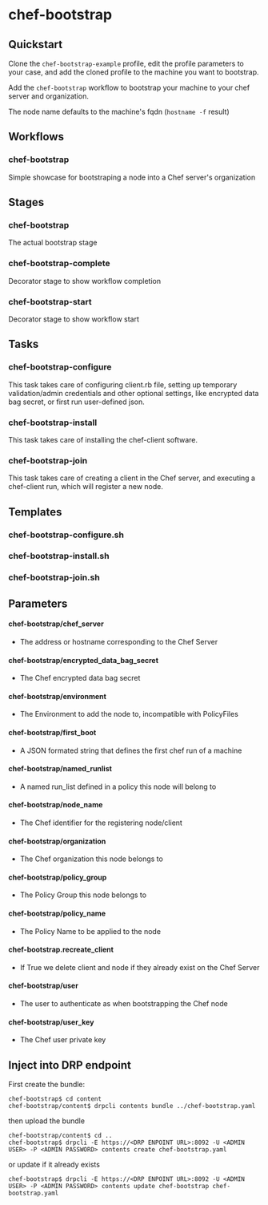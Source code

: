 # chef-bootstrap

## Quickstart

Clone the `chef-bootstrap-example` profile, edit the profile parameters to your case, and add the cloned profile to the 
machine you want to bootstrap.

Add the `chef-bootstrap` workflow to bootstrap your machine to your chef server and organization.

The node name defaults to the machine's fqdn (`hostname -f` result)

## Workflows

### chef-bootstrap

Simple showcase for bootstraping a node into a Chef server's organization

## Stages
### chef-bootstrap

  The actual bootstrap stage

### chef-bootstrap-complete

  Decorator stage to show workflow completion

### chef-bootstrap-start

  Decorator stage to show workflow start

## Tasks
### chef-bootstrap-configure

  This task takes care of configuring client.rb file, setting up temporary validation/admin credentials and other 
  optional settings, like encrypted data bag secret, or first run user-defined json.

### chef-bootstrap-install

  This task takes care of installing the chef-client software.

### chef-bootstrap-join

  This task takes care of creating a client in the Chef server, and executing a chef-client run, which will register a
  new node.

## Templates
### chef-bootstrap-configure.sh
### chef-bootstrap-install.sh
### chef-bootstrap-join.sh

## Parameters

<!-- below should be a description, but I don't like to mix html with markdown, yes ironic -->

#### chef-bootstrap/chef_server
 - The address or hostname corresponding to the Chef Server

#### chef-bootstrap/encrypted_data_bag_secret
 - The Chef encrypted data bag secret

#### chef-bootstrap/environment
 - The Environment to add the node to, incompatible with PolicyFiles

#### chef-bootstrap/first_boot
 - A JSON formated string that defines the first chef run of a machine

#### chef-bootstrap/named_runlist
 - A named run_list defined in a policy this node will belong to

#### chef-bootstrap/node_name
 - The Chef identifier for the registering node/client

#### chef-bootstrap/organization
 - The Chef organization this node belongs to

#### chef-bootstrap/policy_group
 - The Policy Group this node belongs to

#### chef-bootstrap/policy_name
 - The Policy Name to be applied to the node

#### chef-bootstrap.recreate_client
 - If True we delete client and node if they already exist on the Chef Server

#### chef-bootstrap/user
 - The user to authenticate as when bootstrapping the Chef node

#### chef-bootstrap/user_key
 - The Chef user private key

## Inject into DRP endpoint

First create the bundle:

```shell script
chef-bootstrap$ cd content
chef-bootstrap/content$ drpcli contents bundle ../chef-bootstrap.yaml
```

then upload the bundle 

```shell script
chef-bootstrap/content$ cd ..
chef-bootstrap$ drpcli -E https://<DRP ENPOINT URL>:8092 -U <ADMIN USER> -P <ADMIN PASSWORD> contents create chef-bootstrap.yaml 
```

or update if it already exists

```shell script
chef-bootstrap$ drpcli -E https://<DRP ENPOINT URL>:8092 -U <ADMIN USER> -P <ADMIN PASSWORD> contents update chef-bootstrap chef-bootstrap.yaml 
```